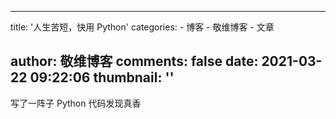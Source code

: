
---
title: '人生苦短，快用 Python'
categories: 
    - 博客
    - 敬维博客
    - 文章

author: 敬维博客
comments: false
date: 2021-03-22 09:22:06
thumbnail: ''
---

<div>   
写了一阵子 Python 代码发现真香  
</div>
            